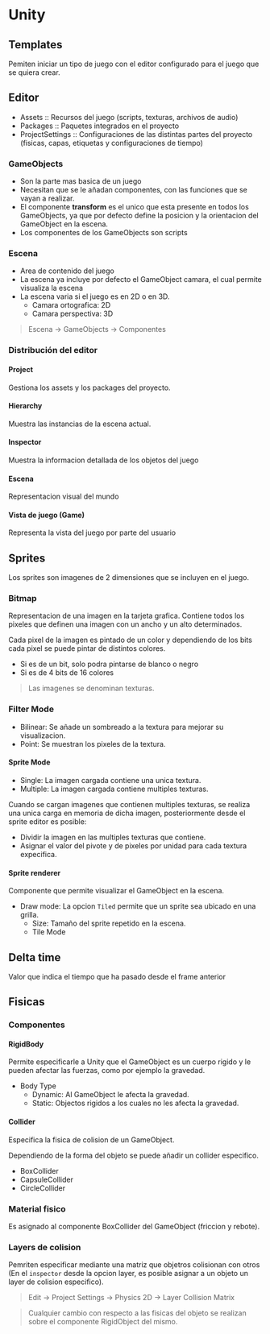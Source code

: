 # Unity

## Templates

Pemiten iniciar un tipo de juego con el editor configurado para el juego que se quiera crear.

## Editor

- Assets :: Recursos del juego (scripts, texturas, archivos de audio)
- Packages :: Paquetes integrados en el proyecto
- ProjectSettings :: Configuraciones de las distintas partes del proyecto (fisicas, capas, etiquetas y configuraciones de tiempo)

### GameObjects

- Son la parte mas basica de un juego
- Necesitan que se le añadan componentes, con las funciones que se vayan a realizar.
- El componente **transform** es el unico que esta presente en todos los GameObjects, ya que por defecto define la posicion y la orientacion del GameObject en la escena.
- Los componentes de los GameObjects son scripts

### Escena

- Area de contenido del juego
- La escena ya incluye por defecto el GameObject camara, el cual permite visualiza la escena
- La escena varia si el juego es en 2D o en 3D.
    - Camara ortografica: 2D
    - Camara perspectiva: 3D

> Escena -> GameObjects -> Componentes

### Distribución del editor

#### Project

Gestiona los assets y los packages del proyecto.

#### Hierarchy

Muestra las instancias de la escena actual.

#### Inspector

Muestra la informacion detallada de los objetos del juego

#### Escena

Representacion visual del mundo

#### Vista de juego (Game)

Representa la vista del juego por parte del usuario

## Sprites

Los sprites son imagenes de 2 dimensiones que se incluyen en el juego.

### Bitmap

Representacion de una imagen en la tarjeta grafica. Contiene todos los pixeles que definen una imagen con un ancho y un alto determinados.

Cada pixel de la imagen es pintado de un color y dependiendo de los bits cada pixel se puede pintar de distintos colores.
- Si es de un bit, solo podra pintarse de blanco o negro
- Si es de 4 bits de 16 colores

> Las imagenes se denominan texturas.

### Filter Mode

- Bilinear: Se añade un sombreado a la textura para mejorar su visualizacion.
- Point: Se muestran los pixeles de la textura.

#### Sprite Mode

- Single: La imagen cargada contiene una unica textura.
- Multiple: La imagen cargada contiene multiples texturas.

Cuando se cargan imagenes que contienen multiples texturas, se realiza una unica carga en memoria de dicha imagen, posteriormente desde el sprite editor es posible:
- Dividir la imagen en las multiples texturas que contiene.
- Asignar el valor del pivote y de pixeles por unidad para cada textura expecifica.

#### Sprite renderer

Componente que permite visualizar el GameObject en la escena.

- Draw mode: La opcion `Tiled` permite que un sprite sea ubicado en una grilla.
    - Size: Tamaño del sprite repetido en la escena.
    - Tile Mode

## Delta time

Valor que indica el tiempo que ha pasado desde el frame anterior

## Fisicas

### Componentes

#### RigidBody

Permite especificarle a Unity que el GameObject es un cuerpo rigido y le pueden afectar las fuerzas, como por ejemplo la gravedad.

- Body Type
    - Dynamic: Al GameObject le afecta la gravedad.
    - Static: Objectos rigidos a los cuales no les afecta la gravedad.

#### Collider

Especifica la fisica de colision de un GameObject.

Dependiendo de la forma del objeto se puede añadir un collider especifico.
- BoxCollider
- CapsuleCollider
- CircleCollider

### Material fisico

Es asignado al componente BoxCollider del GameObject (friccion y rebote).

### Layers de colision

Pemriten especificar mediante una matriz que objetros colisionan con otros (En el `inspector` desde la opcion layer, es posible asignar a un objeto un layer de colision especifico).
> Edit -> Project Settings -> Physics 2D -> Layer Collision Matrix

> Cualquier cambio con respecto a las fisicas del objeto se realizan sobre el componente RigidObject del mismo.
